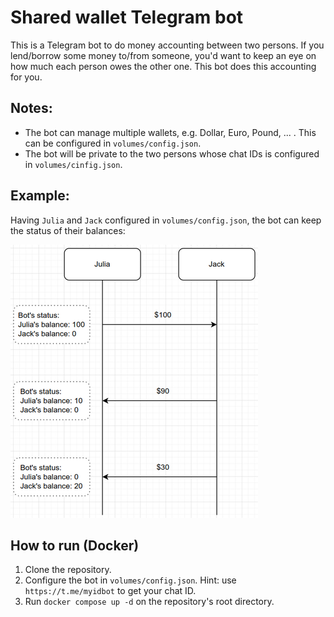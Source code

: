 # Shared wallet Telegram bot
This is a Telegram bot to do money accounting between two persons. If you lend/borrow some money to/from someone, you'd want to keep an eye on
how much each person owes the other one. This bot does this accounting for you.

## Notes:
* The bot can manage multiple wallets, e.g. Dollar, Euro, Pound, ... . This can be configured in `volumes/config.json`.
* The bot will be private to the two persons whose chat IDs is configured in `volumes/cinfig.json`.  

## Example:
Having `Julia` and `Jack` configured in `volumes/config.json`, the bot can keep the status of their balances:

![alt text](diagram.png "Diagram")

## How to run (Docker)
1. Clone the repository. 
2. Configure the bot in `volumes/config.json`. Hint: use `https://t.me/myidbot` to get your chat ID.
3. Run `docker compose up -d` on the repository's root directory.
